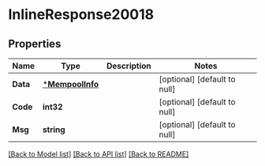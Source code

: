 # InlineResponse20018

## Properties
Name | Type | Description | Notes
------------ | ------------- | ------------- | -------------
**Data** | [***MempoolInfo**](MempoolInfo.md) |  | [optional] [default to null]
**Code** | **int32** |  | [optional] [default to null]
**Msg** | **string** |  | [optional] [default to null]

[[Back to Model list]](../README.md#documentation-for-models) [[Back to API list]](../README.md#documentation-for-api-endpoints) [[Back to README]](../README.md)

